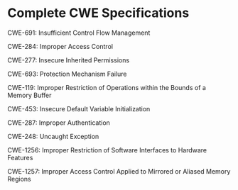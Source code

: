 

# Complete CWE Specifications

CWE-691: Insufficient Control Flow Management

CWE-284: Improper Access Control

CWE-277: Insecure Inherited Permissions

CWE-693: Protection Mechanism Failure

CWE-119: Improper Restriction of Operations within the Bounds of a Memory Buffer

CWE-453: Insecure Default Variable Initialization

CWE-287: Improper Authentication

CWE-248: Uncaught Exception

CWE-1256: Improper Restriction of Software Interfaces to Hardware Features

CWE-1257: Improper Access Control Applied to Mirrored or Aliased Memory Regions